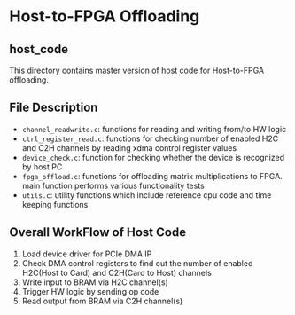 # Host-to-FPGA Offloading

## host_code
This directory contains master version of host code for Host-to-FPGA offloading.

## File Description
* `channel_readwrite.c`: functions for reading and writing from/to HW logic
* `ctrl_register_read.c`: functions for checking number of enabled H2C and C2H channels by reading xdma control register values
* `device_check.c`: function for checking whether the device is recognized by host PC
* `fpga_offload.c`: functions for offloading matrix multiplications to FPGA. main function performs various functionality tests
* `utils.c`: utility functions which include reference cpu code and time keeping functions

## Overall WorkFlow of Host Code
1. Load device driver for PCIe DMA IP
2. Check DMA control registers to find out the number of enabled H2C(Host to Card) and C2H(Card to Host) channels
3. Write input to BRAM via H2C channel(s) 
4. Trigger HW logic by sending op code
5. Read output from BRAM via C2H channel(s)
